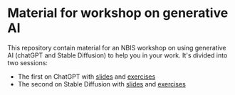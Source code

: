 # Material for workshop on generative AI

This repository contain material for an NBIS workshop on using generative AI (chatGPT and Stable Diffusion) to help you in your work. It's divided into two sessions:
 - The first on ChatGPT with [slides](slides/prompt_eng_at_work.pdf) and [exercises](exercises/plotting.md)
 - The second on Stable Diffusion with [slides](slides/image_generative_ai.pdf) and [exercises](exercises/image_generation.md)

